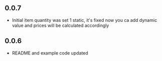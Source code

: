 ## 0.0.7
* Initial item quantity was set 1 static, it's fixed now you ca add dynamic value and prices will be calculated accordingly
## 0.0.6
* README and example code updated  

